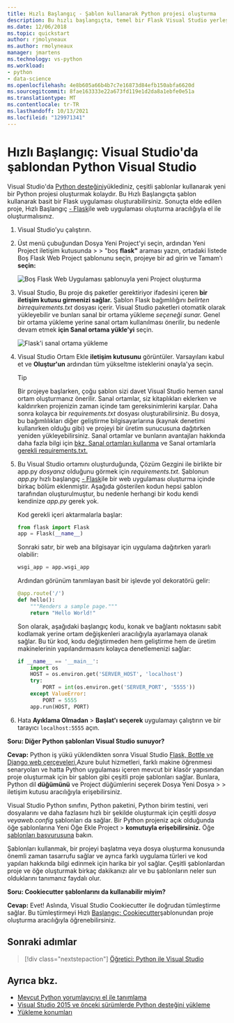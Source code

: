 ```yaml
---
title: Hızlı Başlangıç - Şablon kullanarak Python projesi oluşturma
description: Bu hızlı başlangıçta, temel bir Flask Visual Studio yerleşik şablonunu kullanarak Python için bir Visual Studio projesi oluşturuluyor.
ms.date: 12/06/2018
ms.topic: quickstart
author: rjmolyneaux
ms.author: rmolyneaux
manager: jmartens
ms.technology: vs-python
ms.workload:
- python
- data-science
ms.openlocfilehash: 4e8b605a66b4b7c7e16873d84efb150abfa6620d
ms.sourcegitcommit: 8fae163333e22a673fd119e1d2da8a1ebfe0e51a
ms.translationtype: MT
ms.contentlocale: tr-TR
ms.lasthandoff: 10/13/2021
ms.locfileid: "129971341"
---
```

# <a name="quickstart-create-a-python-project-from-a-template-in-visual-studio"></a>Hızlı Başlangıç: Visual Studio'da şablondan Python Visual Studio

Visual Studio'da [Python desteğini](installing-python-support-in-visual-studio.md)yüklediniz, çeşitli şablonlar kullanarak yeni bir Python projesi oluşturmak kolaydır. Bu Hızlı Başlangıçta şablon kullanarak basit bir Flask uygulaması oluşturabilirsiniz. Sonuçta elde edilen proje, Hızlı Başlangıç [- Flask](../ide/quickstart-python.md)ile web uygulaması oluşturma aracılığıyla el ile oluşturmalısınız.

1. Visual Studio’yu çalıştırın.

1. Üst menü çubuğundan Dosya Yeni Project'yi seçin, ardından Yeni Project iletişim kutusunda  >    >  "boş **flask"** araması yazın,  ortadaki listede Boş Flask Web Project şablonunu seçin, projeye bir ad girin ve Tamam'ı **seçin:**

    ![Boş Flask Web Uygulaması şablonuyla yeni Project oluşturma](media/quickstart-python-06-blank-flask-template.png)

1. Visual Studio, Bu proje dış paketler gerektiriyor ifadesini içeren **bir iletişim kutusu girmenizi sağlar.** Şablon Flask bağımlılığını *belirten birrequirements.txt* dosyası içerir. Visual Studio paketleri otomatik olarak yükleyebilir ve bunları sanal bir ortama yükleme *seçeneği sunar.* Genel bir ortama yükleme yerine sanal ortam kullanılması önerilir, bu nedenle devam etmek **için Sanal ortama yükle'yi** seçin.

    ![Flask'i sanal ortama yükleme](media/quickstart-python-07-install-into-virtual-environment.png)

1. Visual Studio Ortam Ekle **iletişim kutusunu** görüntüler. Varsayılanı kabul et ve **Oluştur'un** ardından tüm yükseltme isteklerini onayla'ya seçin.

    > [!Tip]
    > Bir projeye başlarken, çoğu şablon sizi davet Visual Studio hemen sanal ortam oluşturmanız önerilir. Sanal ortamlar, siz kitaplıkları eklerken ve kaldırırken projenizin zaman içinde tam gereksinimlerini karşılar. Daha sonra kolayca bir *requirements.txt* dosyası oluşturabilirsiniz. Bu dosya, bu bağımlılıkları diğer geliştirme bilgisayarlarına (kaynak denetimi kullanırken olduğu gibi) ve projeyi bir üretim sunucusuna dağıtırken yeniden yükleyebilirsiniz. Sanal ortamlar ve bunların avantajları hakkında daha fazla bilgi için [bkz. Sanal ortamları kullanma](../python/selecting-a-python-environment-for-a-project.md#use-virtual-environments) ve Sanal ortamlarla [gerekli requirements.txt. ](../python/managing-required-packages-with-requirements-txt.md)

1. Bu Visual Studio ortamını oluşturduğunda,  Çözüm Gezgini ile birlikte bir app.py *dosyanız* olduğunu görmek için *requirements.txt.* Şablonun *app.py* hızlı başlangıç [- Flask](../ide/quickstart-python.md)ile bir web uygulaması oluşturma içinde birkaç bölüm eklenmiştir. Aşağıda gösterilen kodun hepsi şablon tarafından oluşturulmuştur, bu nedenle herhangi bir kodu kendi kendinize *app.py* gerek yok.

    Kod gerekli içeri aktarmalarla başlar:

    ```python
    from flask import Flask
    app = Flask(__name__)
    ```

    Sonraki satır, bir web ana bilgisayar için uygulama dağıtırken yararlı olabilir:

    ```python
    wsgi_app = app.wsgi_app
    ```

    Ardından görünüm tanımlayan basit bir işlevde yol dekoratörü gelir:

    ```python
    @app.route('/')
    def hello():
        """Renders a sample page."""
        return "Hello World!"
    ```

    Son olarak, aşağıdaki başlangıç kodu, konak ve bağlantı noktasını sabit kodlamak yerine ortam değişkenleri aracılığıyla ayarlamaya olanak sağlar. Bu tür kod, kodu değiştirmeden hem geliştirme hem de üretim makinelerinin yapılandırmasını kolayca denetlemenizi sağlar:

    ```python
    if __name__ == '__main__':
        import os
        HOST = os.environ.get('SERVER_HOST', 'localhost')
        try:
            PORT = int(os.environ.get('SERVER_PORT', '5555'))
        except ValueError:
            PORT = 5555
        app.run(HOST, PORT)
    ```

1. Hata **Ayıklama Olmadan**  >  **Başlat'ı seçerek** uygulamayı çalıştırın ve bir tarayıcı `localhost:5555` açın.

**Soru: Diğer Python şablonları Visual Studio sunuyor?**

**Cevap:** Python iş yükü yüklendikten sonra Visual Studio [Flask, Bottle ve Django web çerçeveleri,](../python/python-web-application-project-templates.md)Azure bulut hizmetleri, farklı makine öğrenmesi senaryoları ve hatta Python uygulaması içeren mevcut bir klasör yapısından proje oluşturmak için bir şablon gibi çeşitli proje şablonları sağlar. Bunlara, Python dil **düğümünü** ve Project düğümlerini seçerek Dosya Yeni Dosya  >    >   iletişim kutusu aracılığıyla erişebilirsiniz. 

Visual Studio Python sınıfını, Python paketini,  Python birim testini, veri dosyalarını ve daha fazlasını hızlı bir şekilde oluşturmak için çeşitli *dosya veyaweb.config* şablonları da sağlar. Bir Python projeniz açık olduğunda öğe şablonlarına Yeni Öğe Ekle Project  >  **komutuyla erişebilirsiniz.** Öğe [şablonları başvurusuna](python-item-templates.md) bakın.

Şablonları kullanmak, bir projeyi başlatma veya dosya oluşturma konusunda önemli zaman tasarrufu sağlar ve ayrıca farklı uygulama türleri ve kod yapıları hakkında bilgi edinmek için harika bir yol sağlar. Çeşitli şablonlardan proje ve öğe oluşturmak birkaç dakikanızı alır ve bu şablonların neler sun olduklarını tanımanız faydalı olur.

**Soru: Cookiecutter şablonlarını da kullanabilir miyim?**

**Cevap:** Evet! Aslında, Visual Studio Cookiecutter ile doğrudan tümleştirme sağlar. Bu tümleştirmeyi Hızlı [Başlangıç: Cookiecutter](../python/quickstart-04-python-in-visual-studio-project-from-cookiecutter.md)şablonundan proje oluşturma aracılığıyla öğrenebilirsiniz.

## <a name="next-steps"></a>Sonraki adımlar

> [!div class="nextstepaction"]
> [Öğretici: Python ile Visual Studio](tutorial-working-with-python-in-visual-studio-step-01-create-project.md)

## <a name="see-also"></a>Ayrıca bkz.

- [Mevcut Python yorumlayıcıyı el ile tanımlama](managing-python-environments-in-visual-studio.md#manually-identify-an-existing-environment)
- [Visual Studio 2015 ve önceki sürümlerde Python desteğini yükleme](installing-python-support-in-visual-studio.md)
- [Yükleme konumları](installing-python-support-in-visual-studio.md#install-locations)
